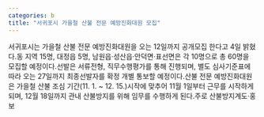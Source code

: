 ```yaml
---
categories: b
title: "서귀포시 가을철 산불 전문 예방진화대원 모집"
---
```

서귀포시는 가을철 산불 전문 예방진화대원을 오는 12일까지 공개모집 한다고 4일 밝혔다.동 지역 15명, 대정읍 5명, 남원읍·성산읍·안덕면·표선면은 각 10명으로 총 60명을 모집할 예정이다.선발은 서류전형, 직무수행평가를 통해 진행되며, 별도 심사기준표에 따라 오는 27일까지 최종선발자를 확정 개별 통보할 예정이다.산불 전문 예방진화대원은 가을철 산불 조심 기간(11. 1. ~ 12. 15.)시작에 맞추어 11월 1일부터 근무를 시작하게 되며, 12월 18일까지 관내 산불방지를 위해 임무를 수행하게 된다.주로 산불방지계도·홍보